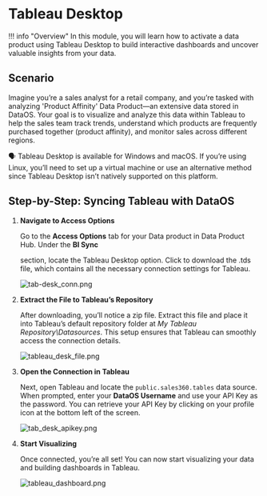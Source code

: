# Tableau Desktop

!!! info "Overview"
    In this module, you will learn how to activate a data product using Tableau Desktop to build interactive dashboards and uncover valuable insights from your data. 


## Scenario

Imagine you’re a sales analyst for a retail company, and you’re tasked with analyzing 'Product Affinity' Data Product—an extensive data stored in DataOS. Your goal is to visualize and analyze this data within Tableau to help the sales team track trends, understand which products are frequently purchased together (product affinity), and monitor sales across different regions.

<aside class="callout">
🗣 Tableau Desktop is available for Windows and macOS. If you’re using Linux, you’ll need to set up a virtual machine or use an alternative method since Tableau Desktop isn’t natively supported on this platform.
</aside>

## Step-by-Step: Syncing Tableau with DataOS

1. **Navigate to Access Options**
    
    Go to the **Access Options** tab for your Data product in Data Product Hub. Under the **BI Sync**
    
    section, locate the Tableau Desktop option. Click to download the .tds file, which contains all the necessary connection settings for Tableau.
    
    ![tab-desk_conn.png](/learn_new/dp_consumer_learn_track/integrate_bi_tools/tab_desktop/tab-desk_conn.png)
    
2. **Extract the File to Tableau’s Repository**
    
    After downloading, you’ll notice a zip file. Extract this file and place it into Tableau’s default repository folder at *My Tableau Repository\Datasources*. This setup ensures that Tableau can smoothly access the connection details.
    

    ![tableau_desk_file.png](/learn_new/dp_consumer_learn_track/integrate_bi_tools/tab_desktop/tableau_desk_file.png)

3. **Open the Connection in Tableau**
    
    Next, open Tableau and locate the `public.sales360.tables` data source. When prompted, enter your **DataOS Username** and use your API Key as the password. You can retrieve your API Key by clicking on your profile icon at the bottom left of the screen.
    
    ![tab_desk_apikey.png](/learn_new/dp_consumer_learn_track/integrate_bi_tools/tab_desktop/tab_desk_apikey.png)
    
4. **Start Visualizing**
    
    Once connected, you’re all set! You can now start visualizing your data and building dashboards in Tableau. 
    
    ![tableau_dashboard.png](/learn_new/dp_consumer_learn_track/integrate_bi_tools/tab_desktop/tableau_dashboard.png)